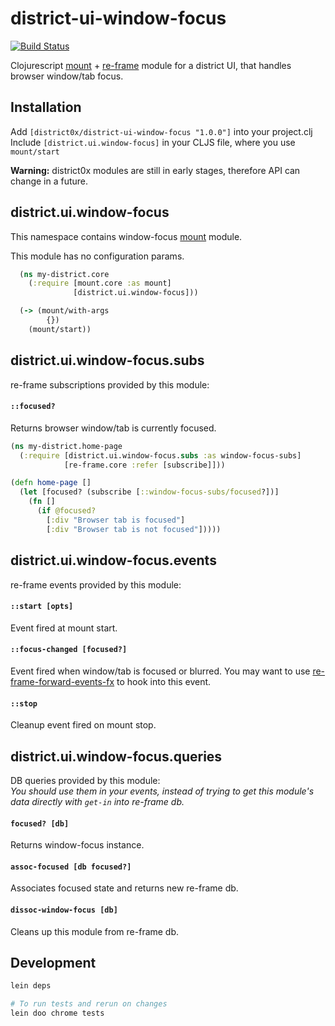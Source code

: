 # district-ui-window-focus

[![Build Status](https://travis-ci.org/district0x/district-ui-window-focus.svg?branch=master)](https://travis-ci.org/district0x/district-ui-window-focus)

Clojurescript [mount](https://github.com/tolitius/mount) + [re-frame](https://github.com/Day8/re-frame) module for a district UI, that handles browser window/tab focus.

## Installation
Add `[district0x/district-ui-window-focus "1.0.0"]` into your project.clj  
Include `[district.ui.window-focus]` in your CLJS file, where you use `mount/start`

**Warning:** district0x modules are still in early stages, therefore API can change in a future.

## district.ui.window-focus
This namespace contains window-focus [mount](https://github.com/tolitius/mount) module.

This module has no configuration params.

```clojure
  (ns my-district.core
    (:require [mount.core :as mount]
              [district.ui.window-focus]))

  (-> (mount/with-args
        {})
    (mount/start))
```

## district.ui.window-focus.subs
re-frame subscriptions provided by this module:

#### `::focused?`
Returns browser window/tab is currently focused.

```clojure
(ns my-district.home-page
  (:require [district.ui.window-focus.subs :as window-focus-subs]
            [re-frame.core :refer [subscribe]]))

(defn home-page []
  (let [focused? (subscribe [::window-focus-subs/focused?])]
    (fn []
      (if @focused?
        [:div "Browser tab is focused"]
        [:div "Browser tab is not focused"]))))
```

## district.ui.window-focus.events
re-frame events provided by this module:

#### `::start [opts]`
Event fired at mount start.

#### `::focus-changed [focused?]`
Event fired when window/tab is focused or blurred. You may want to use [re-frame-forward-events-fx](https://github.com/Day8/re-frame-forward-events-fx)
to hook into this event.    

#### `::stop`
Cleanup event fired on mount stop.

## district.ui.window-focus.queries
DB queries provided by this module:  
*You should use them in your events, instead of trying to get this module's 
data directly with `get-in` into re-frame db.*

#### `focused? [db]`
Returns window-focus instance.

#### `assoc-focused [db focused?]`
Associates focused state and returns new re-frame db.

#### `dissoc-window-focus [db]`
Cleans up this module from re-frame db. 


## Development
```bash
lein deps

# To run tests and rerun on changes
lein doo chrome tests
```